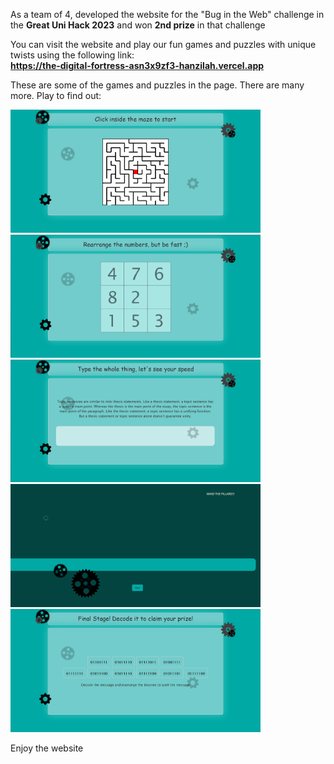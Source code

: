 As a team of 4, developed the website for the "Bug in the Web" challenge in the <b>Great Uni Hack 2023</b> and won <b>2nd prize</b> in that challenge

You can visit the website and play our fun games and puzzles with unique twists using the following link:
<br> 
<b>https://the-digital-fortress-asn3x9zf3-hanzilah.vercel.app</b>

These are some of the games and puzzles in the page. There are many more. Play to find out:

<img src="src/assets/screenshots/maze.png" width = "400"/> <img src="src/assets/screenshots/sliding.png" width = "400"/> 
<img src="src/assets/screenshots/typing.png" width = "400"/> <img src="src/assets/screenshots/pillars.png" width = "400"/> 
<img src="src/assets/screenshots/dragging.png" width = "400"/> 

Enjoy the website
